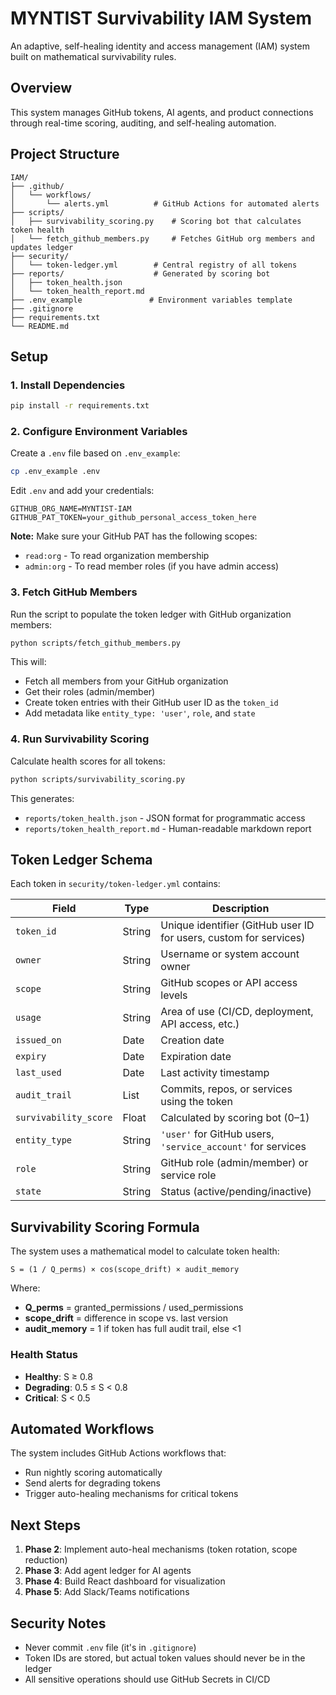 # MYNTIST Survivability IAM System

An adaptive, self-healing identity and access management (IAM) system built on mathematical survivability rules.

## Overview

This system manages GitHub tokens, AI agents, and product connections through real-time scoring, auditing, and self-healing automation.

## Project Structure

```
IAM/
├── .github/
│   └── workflows/
│       └── alerts.yml          # GitHub Actions for automated alerts
├── scripts/
│   ├── survivability_scoring.py    # Scoring bot that calculates token health
│   └── fetch_github_members.py     # Fetches GitHub org members and updates ledger
├── security/
│   └── token-ledger.yml        # Central registry of all tokens
├── reports/                    # Generated by scoring bot
│   ├── token_health.json
│   └── token_health_report.md
├── .env_example               # Environment variables template
├── .gitignore
├── requirements.txt
└── README.md
```

## Setup

### 1. Install Dependencies

```bash
pip install -r requirements.txt
```

### 2. Configure Environment Variables

Create a `.env` file based on `.env_example`:

```bash
cp .env_example .env
```

Edit `.env` and add your credentials:

```
GITHUB_ORG_NAME=MYNTIST-IAM
GITHUB_PAT_TOKEN=your_github_personal_access_token_here
```

**Note:** Make sure your GitHub PAT has the following scopes:
- `read:org` - To read organization membership
- `admin:org` - To read member roles (if you have admin access)

### 3. Fetch GitHub Members

Run the script to populate the token ledger with GitHub organization members:

```bash
python scripts/fetch_github_members.py
```

This will:
- Fetch all members from your GitHub organization
- Get their roles (admin/member)
- Create token entries with their GitHub user ID as the `token_id`
- Add metadata like `entity_type: 'user'`, `role`, and `state`

### 4. Run Survivability Scoring

Calculate health scores for all tokens:

```bash
python scripts/survivability_scoring.py
```

This generates:
- `reports/token_health.json` - JSON format for programmatic access
- `reports/token_health_report.md` - Human-readable markdown report

## Token Ledger Schema

Each token in `security/token-ledger.yml` contains:

| Field | Type | Description |
|-------|------|-------------|
| `token_id` | String | Unique identifier (GitHub user ID for users, custom for services) |
| `owner` | String | Username or system account owner |
| `scope` | String | GitHub scopes or API access levels |
| `usage` | String | Area of use (CI/CD, deployment, API access, etc.) |
| `issued_on` | Date | Creation date |
| `expiry` | Date | Expiration date |
| `last_used` | Date | Last activity timestamp |
| `audit_trail` | List | Commits, repos, or services using the token |
| `survivability_score` | Float | Calculated by scoring bot (0–1) |
| `entity_type` | String | `'user'` for GitHub users, `'service_account'` for services |
| `role` | String | GitHub role (admin/member) or service role |
| `state` | String | Status (active/pending/inactive) |

## Survivability Scoring Formula

The system uses a mathematical model to calculate token health:

```
S = (1 / Q_perms) × cos(scope_drift) × audit_memory
```

Where:
- **Q_perms** = granted_permissions / used_permissions
- **scope_drift** = difference in scope vs. last version
- **audit_memory** = 1 if token has full audit trail, else <1

### Health Status

- **Healthy**: S ≥ 0.8
- **Degrading**: 0.5 ≤ S < 0.8
- **Critical**: S < 0.5

## Automated Workflows

The system includes GitHub Actions workflows that:
- Run nightly scoring automatically
- Send alerts for degrading tokens
- Trigger auto-healing mechanisms for critical tokens

## Next Steps

1. **Phase 2**: Implement auto-heal mechanisms (token rotation, scope reduction)
2. **Phase 3**: Add agent ledger for AI agents
3. **Phase 4**: Build React dashboard for visualization
4. **Phase 5**: Add Slack/Teams notifications

## Security Notes

- Never commit `.env` file (it's in `.gitignore`)
- Token IDs are stored, but actual token values should never be in the ledger
- All sensitive operations should use GitHub Secrets in CI/CD

